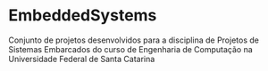 # EmbeddedSystems

Conjunto de projetos desenvolvidos para a disciplina de Projetos de Sistemas Embarcados do curso de Engenharia de Computação na Universidade Federal de Santa Catarina 
